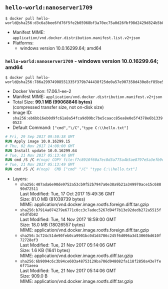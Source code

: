 ## `hello-world:nanoserver1709`

```console
$ docker pull hello-world@sha256:d3c6a3bee6fd76f5fe2b05968bf3a70ec75a0d26fbf98d2429d824b5b0192f83
```

-	Manifest MIME: `application/vnd.docker.distribution.manifest.list.v2+json`
-	Platforms:
	-	windows version 10.0.16299.64; amd64

### `hello-world:nanoserver1709` - windows version 10.0.16299.64; amd64

```console
$ docker pull hello-world@sha256:786a29974908551335f379b744438f25de0a57e907358d430e8cf85be5fc1464
```

-	Docker Version: 17.06.1-ee-2
-	Manifest MIME: `application/vnd.docker.distribution.manifest.v2+json`
-	Total Size: **99.1 MB (99068846 bytes)**  
	(compressed transfer size, not on-disk size)
-	Image ID: `sha256:eb6bb16eb0d9fc61a8a54fca9d09bc7be5caacc85ea8e0e5f4378e6b13390523`
-	Default Command: `["cmd","\/C","type C:\\hello.txt"]`

```dockerfile
# Fri, 29 Sep 2017 09:50:38 GMT
RUN Apply image 10.0.16299.15
# Thu, 02 Nov 2017 14:08:00 GMT
RUN Install update 10.0.16299.64
# Tue, 21 Nov 2017 05:13:48 GMT
RUN cmd /S /C #(nop) COPY file:f7c8910f60a7ec8d3a775a4b5ae8797e5a3efb9d531b782e2a57d2f65314d2dd in C: 
# Tue, 21 Nov 2017 05:13:49 GMT
RUN cmd /S /C #(nop)  CMD ["cmd" "/C" "type C:\\hello.txt"]
```

-	Layers:
	-	`sha256:407ada6e90de9752a53cb9f52b7947a0e38a9b21a349970ace15c68890d72511`  
		Last Modified: Tue, 17 Oct 2017 15:49:36 GMT  
		Size: 81.0 MB (81039739 bytes)  
		MIME: application/vnd.docker.image.rootfs.foreign.diff.tar.gzip
	-	`sha256:b7914a074279e6771c0cc3c7adec5267d94f7b13e92dedb272a5515fe5dfdb82`  
		Last Modified: Tue, 14 Nov 2017 18:59:00 GMT  
		Size: 18.0 MB (18026557 bytes)  
		MIME: application/vnd.docker.image.rootfs.foreign.diff.tar.gzip
	-	`sha256:3c724c51de90feb0ca9901bc0d1d4786c245f6d096a3d13060bd610f72728ef3`  
		Last Modified: Tue, 21 Nov 2017 05:14:06 GMT  
		Size: 1.6 KB (1641 bytes)  
		MIME: application/vnd.docker.image.rootfs.diff.tar.gzip
	-	`sha256:6b9094c6c3b94ce603a48753129ba706d948082fa118f2850a43e7fe6f71aeea`  
		Last Modified: Tue, 21 Nov 2017 05:14:06 GMT  
		Size: 909.0 B  
		MIME: application/vnd.docker.image.rootfs.diff.tar.gzip
